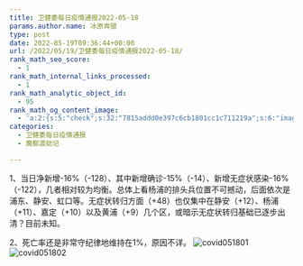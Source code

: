 ```yaml
---
title: 卫健委每日疫情通报2022-05-18
params.author.name: 冰原奔狼
type: post
date: 2022-05-19T09:36:44+00:00
url: /2022/05/19/卫健委每日疫情通报2022-05-18/
rank_math_seo_score:
  - 1
rank_math_internal_links_processed:
  - 1
rank_math_analytic_object_id:
  - 95
rank_math_og_content_image:
  - 'a:2:{s:5:"check";s:32:"7815addd0e397c6cb1801cc1c711219a";s:6:"images";a:0:{}}'
categories:
  - 卫健委每日疫情通报
  - 魔都渡劫记

---
```

1、当日净新增-16%（-128）、其中新增确诊-15%（-14）、新增无症状感染-16%（-122），几者相对较为均衡。总体上看杨浦的排头兵位置不可撼动，后面依次是浦东、静安、虹口等。无症状转归方面（+48）也仅集中在静安（+12）、杨浦（+11）、嘉定（+10）以及黄浦（+9）几个区，或暗示无症状转归基础已逐步出清？目前未知。

2、死亡率还是非常守纪律地维持在1%，原因不详。
<img decoding="async" src="https://i0.wp.com/s2.loli.net/2022/05/19/vyjLdU8zSIPlex5.jpg?w=640&#038;ssl=1" alt="covid051801" data-recalc-dims="1" />
<img decoding="async" src="https://i0.wp.com/s2.loli.net/2022/05/19/TEosj65fP4dimgR.jpg?w=640&#038;ssl=1" alt="covid051802" data-recalc-dims="1" />
